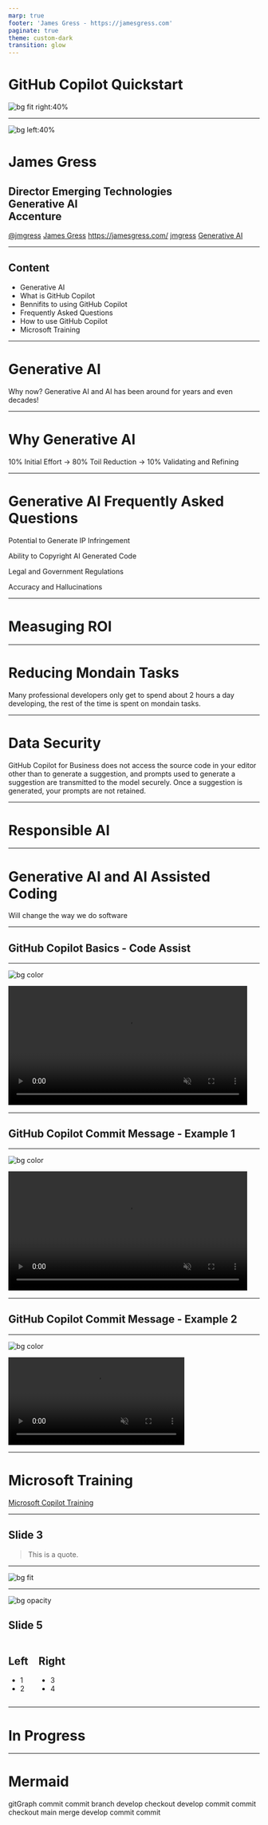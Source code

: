 ```yaml
---
marp: true
footer: 'James Gress - https://jamesgress.com'
paginate: true
theme: custom-dark
transition: glow
---
```


# GitHub Copilot Quickstart
![bg fit right:40%](./img/ghcp.jpg)

---

![bg left:40%](./img/jamesgress.png)

# James Gress
## Director Emerging Technologies<br>Generative AI<br>Accenture

<i class="fa-brands fa-x-twitter"></i> [@jmgress](https://twitter.com/jmgress)
<i class="fa-brands fa-linkedin"></i> [James Gress](https://linkedin.com/in/jamesgress/)
<i class="fa fa-window-maximize"></i> [https://jamesgress\.com/](https://jamesgress.com/)
<i class="fa-brands fa-github"></i> [jmgress](https://github.com/jmgress)
<i class="fa-brands fa-meetup"></i> [Generative AI](https://www.meetup.com/tampa-bay-generative-ai-meetup/)

---

<!-- Speaker Notes -->
## Content

- Generative AI
- What is GitHub Copilot
- Bennifits to using GitHub Copilot
- Frequently Asked Questions
- How to use GitHub Copilot
- Microsoft Training

<!-- Can have multiple on a slide -->

---

# Generative AI

Why now?  Generative AI and AI has been around for years and even decades!
<!-- It is at a point where it has sigificanly reduced the barrier to entry

It benifits beginners to experienced

At this point it can't be ignored, as it has the potential to radically change an orginizations landscape -->

---

# Why Generative AI

10% Initial Effort -> 80% Toil Reduction -> 10% Validating and Refining

---

# Generative AI Frequently Asked Questions

Potential to Generate IP Infringement

Ability to Copyright AI Generated Code

Legal and Government Regulations

Accuracy and Hallucinations 

<!-- Recently had a 1 year anniverisary on the launch of ChatGPT

Might bring up Scale -->

---

# Measuging ROI

---

# Reducing Mondain Tasks

Many professional developers only get to spend about 2 hours a day developing, the rest of the time is spent on mondain tasks.

---

# Data Security

GitHub Copilot for Business does not access the source code in your editor other than to generate a suggestion, and prompts used to generate a suggestion are transmitted to the model securely. Once a suggestion is generated, your prompts are not retained.

---

# Responsible AI

---


# Generative AI and AI Assisted Coding

Will change the way we do software

<!-- It is at a point where it has sigificanly reduced the barrier to entry

It benifits beginners to experienced

At this point it can't be ignored, as it has the potential to radically change an orginizations landscape -->


---

## GitHub Copilot Basics - Code Assist
<!-- Notes -->

---

![bg color](black)
<div class="video-wrapper">
  <video controls autoplay loop muted style="width:95%;">
    <source src="./img/copilot_create_code.mp4" type="video/mp4">
    Your browser does not support the video tag.
  </video>
</div>

---

## GitHub Copilot Commit Message - Example 1
<!-- Can also do a multiline
comment that will show in notes -->

---
![bg color](black)
<div class="video-wrapper">
  <video controls autoplay loop muted style="width:95%;">
    <source src="./img/copilot_commit_message.mp4" type="video/mp4">
    Your browser does not support the video tag.
  </video>
</div>

---

## GitHub Copilot Commit Message - Example 2
<!-- Can also do a multiline
comment that will show in notes -->

---
![bg color](black)
<div class="video-wrapper">
  <video controls autoplay loop muted style="width:70%;">
    <source src="./img/copilot_commit_message2.mp4" type="video/mp4">
    Your browser does not support the video tag.
  </video>
</div>

---
# Microsoft Training
[Microsoft Copilot Training](https://learn.microsoft.com/en-us/training/paths/copilot/)

---


## Slide 3

> This is a quote.

---

![bg fit](./img/git.drawio.svg)

---

![bg opacity](https://picsum.photos/800/600?image=53)
## Slide 5

<div class="columns">
<div>

## Left

- 1
- 2

</div>
<div>

## Right

- 3
- 4

</div>
</div>


---

# <!--fit--> In Progress

---

<!-- Needed for mermaid, can be anywhere in file except frontmatter -->
<script type="module">
  import mermaid from 'https://cdn.jsdelivr.net/npm/mermaid@10/dist/mermaid.esm.min.mjs';
  mermaid.initialize({ startOnLoad: true });
</script>

# Mermaid

<div class="mermaid">
gitGraph
    commit
    commit
    branch develop
    checkout develop
    commit
    commit
    checkout main
    merge develop
    commit
    commit
</div>
